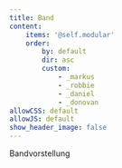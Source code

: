 ```yaml
---
title: Band
content:
    items: '@self.modular'
    order:
        by: default
        dir: asc
        custom:
            - _markus
            - _robbie
            - _daniel
            - _donovan
allowCSS: default
allowJS: default
show_header_image: false
---
```


Bandvorstellung
